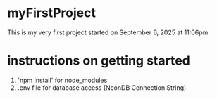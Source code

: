 # myFirstProject

This is my very first project started on September 6, 2025 at 11:06pm.

# instructions on getting started

1. 'npm install' for node_modules
2. .env file for database access (NeonDB Connection String)
